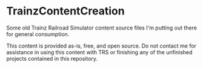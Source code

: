 # TrainzContentCreation
Some old Trainz Railroad Simulator content source files I'm putting out there for general consumption.

This content is provided as-is, free, and open source. Do not contact me for assistance in using this content with TRS or finishing any of the unfinished projects contained in this repository.
